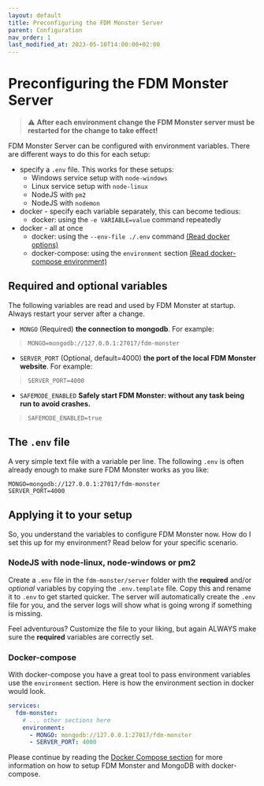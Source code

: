 ```yaml
---
layout: default
title: Preconfiguring the FDM Monster Server
parent: Configuration
nav_order: 1
last_modified_at: 2023-05-10T14:00:00+02:00
---
```


# Preconfiguring the FDM Monster Server

> :warning: **After each environment change the FDM Monster server must be restarted for the change to take effect!**

FDM Monster Server can be configured with environment variables. There are different ways to do this for each setup:

- specify a `.env` file. This works for these setups:
  - Windows service setup with `node-windows`
  - Linux service setup with `node-linux`
  - NodeJS with `pm2`
  - NodeJS with `nodemon`
- docker - specify each variable separately, this can become tedious:
  - docker: using the `-e VARIABLE=value` command repeatedly
- docker - all at once
  - docker: using the `--env-file ./.env` command [(Read docker options)](https://docs.docker.com/engine/reference/commandline/run/#options)
  - docker-compose: using the `environment` section [(Read docker-compose environment)](https://docs.docker.com/compose/environment-variables/)

## Required and optional variables
The following variables are read and used by FDM Monster at startup. Always restart your server after a change.

- `MONGO` (Required) **the connection to mongodb**. For example:
> `MONGO=mongodb://127.0.0.1:27017/fdm-monster`
- `SERVER_PORT` (Optional, default=4000) **the port of the local FDM Monster website**. For example:
> `SERVER_PORT=4000`
- `SAFEMODE_ENABLED` **Safely start FDM Monster: without any task being run to avoid crashes.**
> `SAFEMODE_ENABLED=true`

## The `.env` file
A very simple text file with a variable per line. The following `.env` is often already enough to make sure FDM Monster works as you like:

```dotenv
MONGO=mongodb://127.0.0.1:27017/fdm-monster
SERVER_PORT=4000
```

## Applying it to your setup
So, you understand the variables to configure FDM Monster now. How do I set this up for my environment? Read below for your specific scenario.

### NodeJS with node-linux, node-windows or pm2
Create a `.env` file in the `fdm-monster/server` folder with the **required** and/or _optional_ variables by copying the `.env.template` file. 
Copy this and rename it to `.env` to get started quicker. 
The server will automatically create the `.env` file for you, and the server logs will show what is going wrong if something is missing.

Feel adventurous? Customize the file to your liking, but again ALWAYS make sure the **required** variables are correctly set.

### Docker-compose
With docker-compose you have a great tool to pass environment variables use the `environment` section.
Here is how the environment section in docker would look.

```yaml
services:
  fdm-monster:
    # ... other sections here
    environment:
      - MONGO: mongodb://127.0.0.1:27017/fdm-monster
      - SERVER_PORT: 4000
```

Please continue by reading the [Docker Compose section](../guides/docker_compose.md) for more information on how to setup FDM Monster and MongoDB with docker-compose.
